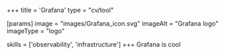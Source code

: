 +++
title = 'Grafana'
type = "cv/tool"

[params]
  image = "images/Grafana_icon.svg"
  imageAlt = "Grafana logo"
  imageType = "logo"

skills = ['observability', 'infrastructure']
+++
Grafana is cool
